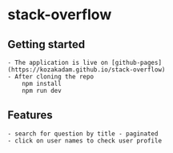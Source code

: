 # stack-overflow
## Getting started
    - The application is live on [github-pages](https://kozakadam.github.io/stack-overflow)
    - After cloning the repo
        npm install
        npm run dev
## Features
    - search for question by title - paginated
    - click on user names to check user profile